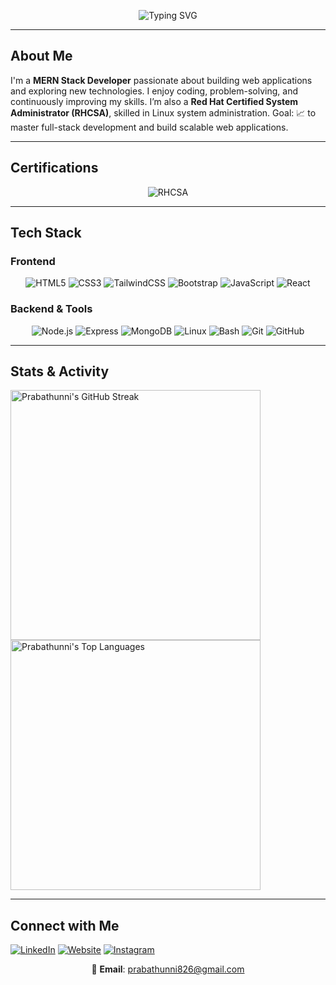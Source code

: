 <p align="center">
  <img src="https://readme-typing-svg.demolab.com?font=Fira+Code&size=24&duration=3000&pause=1000&color=61DAFB&center=true&vCenter=true&width=500&lines=Hey%2C+I'm+Prabath!;MERN+Stack+Developer" alt="Typing SVG" />
</p>

---

## About Me
I'm a **MERN Stack Developer** passionate about building web applications and exploring new technologies. I enjoy coding, problem-solving, and continuously improving my skills. I’m also a **Red Hat Certified System Administrator (RHCSA)**, skilled in Linux system administration.
Goal: 📈 to master full-stack development and build scalable web applications.

---

## Certifications
<p align="center">
  <img src="https://img.shields.io/badge/-RHCSA-E00B0B?style=flat&logo=redhat&logoColor=white" alt="RHCSA" />
</p>

---

## Tech Stack
### Frontend
<p align="center">
  <img src="https://img.shields.io/badge/-HTML5-E34F26?style=flat-square&logo=html5&logoColor=white" alt="HTML5" />
  <img src="https://img.shields.io/badge/-CSS3-1572B6?style=flat-square&logo=css3&logoColor=white" alt="CSS3" />
  <img src="https://img.shields.io/badge/-TailwindCSS-38B2AC?style=flat-square&logo=tailwind-css&logoColor=white" alt="TailwindCSS" />
  <img src="https://img.shields.io/badge/-Bootstrap-563D7C?style=flat-square&logo=bootstrap&logoColor=white" alt="Bootstrap" />
  <img src="https://img.shields.io/badge/-JavaScript-F7DF1E?style=flat-square&logo=javascript&logoColor=black" alt="JavaScript" />
  <img src="https://img.shields.io/badge/-React-61DAFB?style=flat-square&logo=react&logoColor=white" alt="React" />
</p>

### Backend & Tools
<p align="center">
  <img src="https://img.shields.io/badge/-Node.js-339933?style=flat-square&logo=node.js&logoColor=white" alt="Node.js" />
  <img src="https://img.shields.io/badge/-Express-303030?style=flat-square&logo=express&logoColor=white" alt="Express" />
  <img src="https://img.shields.io/badge/-MongoDB-47A248?style=flat-square&logo=mongodb&logoColor=white" alt="MongoDB" />
  <img src="https://img.shields.io/badge/-Linux-FCC624?style=flat-square&logo=linux&logoColor=black" alt="Linux" />
  <img src="https://img.shields.io/badge/-Bash-4EAA25?style=flat-square&logo=gnubash&logoColor=white" alt="Bash" />
  <img src="https://img.shields.io/badge/-Git-F05032?style=flat-square&logo=git&logoColor=white" alt="Git" />
  <img src="https://img.shields.io/badge/-GitHub-181717?style=flat-square&logo=github&logoColor=white" alt="GitHub" />
</p>

---

## Stats & Activity
<p align="start">
  <img src="https://github-readme-streak-stats.herokuapp.com/?user=Prabathunni&theme=tokyonight&hide_border=true" alt="Prabathunni's GitHub Streak" width="400" />
  <img src="https://github-readme-stats-sigma-five.vercel.app/api/top-langs/?username=Prabathunni&layout=compact&theme=tokyonight&hide_border=true" alt="Prabathunni's Top Languages" width="400" />
</p>

---


## Connect with Me
<p align="start">
  <a href="https://www.linkedin.com/in/prabath77/"><img src="https://img.shields.io/badge/-LinkedIn-0A66C2?style=flat-square&logo=linkedin&logoColor=white" alt="LinkedIn" /></a>
  <a href="https://craftedbyprabath.vercel.app/"><img src="https://img.shields.io/badge/-Website-808080?style=flat-square&logo=google-chrome&logoColor=white" alt="Website" /></a>
  <a href="https://www.instagram.com/sethuramxn/"><img src="https://img.shields.io/badge/-Instagram-E4405F?style=flat-square&logo=instagram&logoColor=white" alt="Instagram" /></a>
</p>
<p align="center">
  📧 <strong>Email</strong>: <a href="mailto:prabathunni826@gmail.com">prabathunni826@gmail.com</a>
</p>
